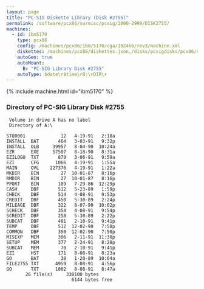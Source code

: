 ```yaml
---
layout: page
title: "PC-SIG Diskette Library (Disk #2755)"
permalink: /software/pcx86/sw/misc/pcsig/2000-2999/DISK2755/
machines:
  - id: ibm5170
    type: pcx86
    config: /machines/pcx86/ibm/5170/cga/1024kb/rev3/machine.xml
    diskettes: /machines/pcx86/diskettes.json,/disks/pcsigdisks/pcx86/diskettes.json
    autoGen: true
    autoMount:
      B: "PC-SIG Library Disk #2755"
    autoType: $date\r$time\rB:\rDIR\r
---
```


{% include machine.html id="ibm5170" %}

### Directory of PC-SIG Library Disk #2755

     Volume in drive A has no label
     Directory of A:\

    STQ0001             12   4-19-91   2:18a
    INSTALL  BAT       464   3-03-91   9:32p
    INSTALL  OLB     39957   8-04-90  10:24a
    EZR      EXE     57507   8-18-90   8:31a
    EZILOGO  TXT       879   3-06-91   9:59a
    EZI      CFG      1066   4-19-91   1:55a
    MAIN     OVL    227376   4-19-91   1:22a
    MKDIR    BIN        27  10-01-87   8:16p
    RMDIR    BIN        27  10-01-87   8:16p
    PPORT    BIN       189   7-29-86  12:29p
    CASH     DBF       512   5-23-89   1:59p
    CHECK    DBF       514   4-08-91   9:53p
    CREDIT   DBF       450   5-30-89   2:24p
    MILEAGE  DBF       322   8-07-90  10:02p
    SCHECK   DBF       354   4-08-91   9:54p
    SCREDIT  DBF       258   5-30-89   2:22p
    SUBCAT   DBF       401   2-10-91   9:41p
    TEMP     DBF       512  12-02-90   7:58p
    COMMON   DBF       350  12-02-90   7:50p
    MISEXP   MEM       306   2-11-91  11:38p
    SETUP    MEM       377   2-24-91   8:28p
    SUBCAT   MEM        70   2-10-91   9:41p
    EZI      HST       171   8-08-91   8:23a
    GO       BAT        38   1-20-89  10:04a
    FILE2755 TXT      4959   8-08-91   4:56p
    GO       TXT      1002   8-08-91   8:47a
           26 file(s)     338100 bytes
                            6144 bytes free
